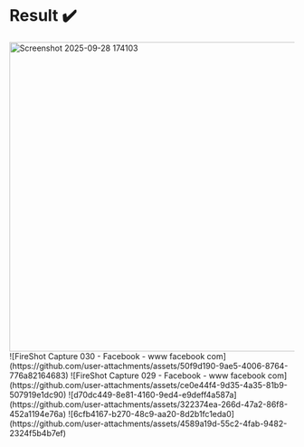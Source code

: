 # Result ✔️

<img width="1347" height="547" alt="Screenshot 2025-09-28 174103" src="https://github.com/user-attachments/assets/81f0bc4d-d00b-423b-b232-72ce3fc31c26" />
![FireShot Capture 030 - Facebook -  www facebook com](https://github.com/user-attachments/assets/50f9d190-9ae5-4006-8764-776a82164683)
![FireShot Capture 029 - Facebook -  www facebook com](https://github.com/user-attachments/assets/ce0e44f4-9d35-4a35-81b9-507919e1dc90)
![d70dc449-8e81-4160-9ed4-e9deff4a587a](https://github.com/user-attachments/assets/322374ea-266d-47a2-86f8-452a1194e76a)
![6cfb4167-b270-48c9-aa20-8d2b1fc1eda0](https://github.com/user-attachments/assets/4589a19d-55c2-4fab-9482-2324f5b4b7ef)
